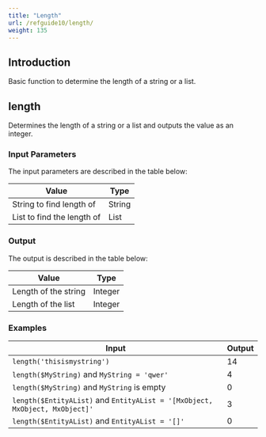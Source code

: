 ```yaml
---
title: "Length"
url: /refguide10/length/
weight: 135
---
```


## Introduction

Basic function to determine the length of a string or a list.

## length

Determines the length of a string or a list and outputs the value as an integer.

### Input Parameters

The input parameters are described in the table below:

| Value                      | Type   |
| -------------------------- | ------ |
| String to find length of   | String |
| List to find the length of | List   |

### Output

The output is described in the table below:

| Value                | Type    |
| -------------------- | ------- |
| Length of the string | Integer |
| Length of the list   | Integer |

### Examples

| Input | Output |
| --- | --- |
| `length('thisismystring')` | 14 |
| `length($MyString)` and `MyString = 'qwer'` | 4 |
| `length($MyString)` and `MyString` is empty | 0 |
| `length($EntityAList)` and `EntityAList = '[MxObject, MxObject, MxObject]'`| 3 |
| `length($EntityAList)` and `EntityAList = '[]'`| 0 |

